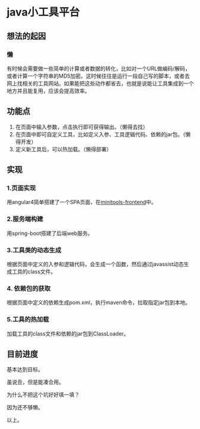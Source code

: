 # java小工具平台

## 想法的起因

### 懒

有时候会需要做一些简单的计算或者数据的转化，比如对一个URL做编码/解码，或者计算一个字符串的MD5加密。这时候往往是运行一段自己写的脚本，或者去网上找相关的工具网站。如果能把这些动作都省去，也就是说能让工具集成到一个地方并且能复用，应该会提高效率。

## 功能点

1. 在页面中输入参数，点击执行即可获得输出。（懒得去找）
2. 在页面中即可自定义工具，比如定义入参、工具逻辑代码、依赖的jar包。（懒得开发）
3. 定义新工具后，可以热加载。（懒得部署）

## 实现

### 1.页面实现

用angular4简单搭建了一个SPA页面，在[minitools-frontend](https://github.com/LittleLory/minitools-frontend)中。

### 2.服务端构建

用spring-boot搭建了后端web服务。

### 3.工具类的动态生成

根据页面中定义的入参和逻辑代码，会生成一个函数，然后通过javassist动态生成工具的class文件。

### 4. 依赖包的获取

根据页面中定义的依赖生成pom.xml，执行maven命令，拉取指定jar包到本地。

### 5.工具的热加载

加载工具的class文件和依赖的jar包到ClassLoader。


## 目前进度

基本达到目标。

虽说丑，但是能凑合用。

为什么不把这个坑好好填一填？

因为还不够懒。

以上。